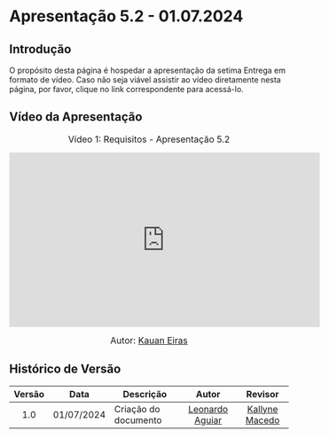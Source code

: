 # Apresentação 5.2 - 01.07.2024

## Introdução

O propósito desta página é hospedar a apresentação da setima Entrega em formato de vídeo. Caso não seja viável assistir ao vídeo diretamente nesta página, por favor, clique no link correspondente para acessá-lo.

## Vídeo da Apresentação

<center>

<font size="3"><p>Vídeo 1: Requisitos - Apresentação 5.2</p></font>

<iframe width="560" height="315" src="https://www.youtube.com/embed/wsxWKg0MSbA?si=f-uJQvwZrx82IGdH" title="YouTube video player" frameborder="0" allow="accelerometer; autoplay; clipboard-write; encrypted-media; gyroscope; picture-in-picture; web-share" referrerpolicy="strict-origin-when-cross-origin" allowfullscreen></iframe>

<font size="3"><p>Autor: [Kauan Eiras](https://github.com/kauaneiras) </p></font>

</center>

## Histórico de Versão

| Versão | Data | Descrição | Autor | Revisor
|:------:|:----:|-----------|:-----:|:------:
| 1.0 | 01/07/2024 | Criação do documento |  [Leonardo Aguiar](https://github.com/Leonardo0o0) | [Kallyne Macedo](https://github.com/kalipassos) |